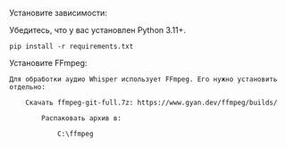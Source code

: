 Установите зависимости:

Убедитесь, что у вас установлен Python 3.11+.

    pip install -r requirements.txt

Установите FFmpeg:

    Для обработки аудио Whisper использует FFmpeg. Его нужно установить отдельно:

        Скачать ffmpeg-git-full.7z: https://www.gyan.dev/ffmpeg/builds/

            Распаковать архив в:

                C:\ffmpeg
